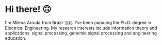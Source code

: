 # Hi there! :upside_down_face:

I'm Milena Arruda from Brazil :brazil:. I've been pursuing the Ph.D. degree in Electrical Engineering. 
My research interests include information theory and applications, signal processing, 
genomic signal processing and engineering education.
